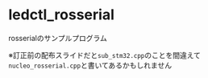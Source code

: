 # ledctl_rosserial
rosserialのサンプルプログラム

※訂正前の配布スライドだと`sub_stm32.cpp`のことを間違えて`nucleo_rosserial.cpp`と書いてあるかもしれません
